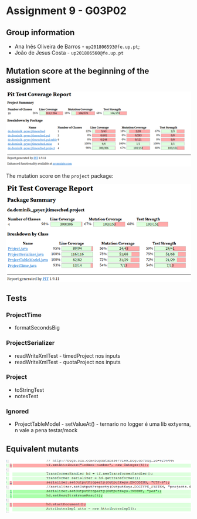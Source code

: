 # Assignment 9 - G03P02

## Group information

- Ana Inês Oliveira de Barros - `up201806593@fe.up.pt`;
- João de Jesus Costa - `up201806560@fe.up.pt`

## Mutation score at the beginning of the assignment

![begin_mut_score](img/begin_mut_score.png)

The mutation score on the `project` package:

![begin_mut_score_proj](img/begin_mut_score_proj.png)

## Tests

### ProjectTime

- formatSecondsBig

### ProjectSerializer

- readWriteXmlTest - timedProject nos inputs
- readWriteXmlTest - quotaProject nos inputs

### Project

- toStringTest
- notesTest
    
### Ignored

- ProjectTableModel - setValueAt() - ternario no logger é uma lib extyerna, n vale a pena testar/mock

## Equivalent mutants

![serializer_equivalent_muts](img/serializer_equivalent_uts.png)
